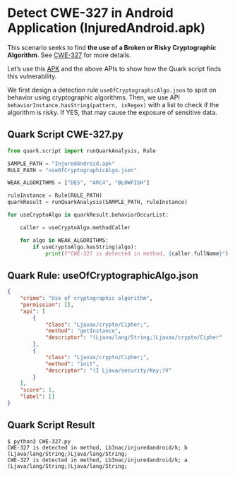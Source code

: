 # Detect CWE-327 in Android Application (InjuredAndroid.apk)

This scenario seeks to find **the use of a Broken or Risky Cryptographic Algorithm**. See [CWE-327](https://cwe.mitre.org/data/definitions/327.html) for more details.

Let’s use this [APK](https://github.com/B3nac/InjuredAndroid) and the above APIs to show how the Quark script finds this vulnerability.

We first design a detection rule `useOfCryptographicAlgo.json` to spot on behavior using cryptographic algorithms. Then, we use API `behaviorInstance.hasString(pattern, isRegex)` with a list to check if the algorithm is risky. If YES, that may cause the exposure of sensitive data.

## Quark Script CWE-327.py
```python
from quark.script import runQuarkAnalysis, Rule

SAMPLE_PATH = "InjuredAndroid.apk"
RULE_PATH = "useOfCryptographicAlgo.json"

WEAK_ALGORITHMS = ["DES", "ARC4", "BLOWFISH"]

ruleInstance = Rule(RULE_PATH)
quarkResult = runQuarkAnalysis(SAMPLE_PATH, ruleInstance)

for useCryptoAlgo in quarkResult.behaviorOccurList:

    caller = useCryptoAlgo.methodCaller

    for algo in WEAK_ALGORITHMS:
        if useCryptoAlgo.hasString(algo):
            print(f"CWE-327 is detected in method, {caller.fullName}")
```

## Quark Rule: useOfCryptographicAlgo.json
```json
{
    "crime": "Use of cryptographic algorithm",
    "permission": [],
    "api": [
        {
            "class": "Ljavax/crypto/Cipher;",
            "method": "getInstance",
            "descriptor": "(Ljava/lang/String;)Ljavax/crypto/Cipher"
        },
        {
            "class": "Ljavax/crypto/Cipher;",
            "method": "init",
            "descriptor": "(I Ljava/security/Key;)V"
        }
    ],
    "score": 1,
    "label": []
}

```


## Quark Script Result
```
$ python3 CWE-327.py
CWE-327 is detected in method, Lb3nac/injuredandroid/k; b (Ljava/lang/String;)Ljava/lang/String;
CWE-327 is detected in method, Lb3nac/injuredandroid/k; a (Ljava/lang/String;)Ljava/lang/String;
```
